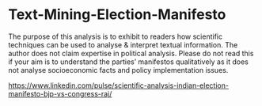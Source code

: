 # Text-Mining-Election-Manifesto
The purpose of this analysis is to exhibit to readers how scientific techniques can be used to analyse &amp; interpret textual information. The author does not claim expertise in political analysis. Please do not read this if your aim is to understand the parties’ manifestos qualitatively as it does not analyse socioeconomic facts and policy implementation issues.

https://www.linkedin.com/pulse/scientific-analysis-indian-election-manifesto-bjp-vs-congress-raj/
